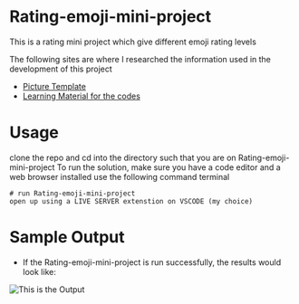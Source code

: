 # Rating-emoji-mini-project
This is a rating mini project which give different emoji rating levels

The following sites are where I researched the information used in the development of this project
+ [Picture Template](#)
+ [Learning Material for the codes](https://www.youtube.com)


# Usage
clone the repo and cd into the directory such that you are on Rating-emoji-mini-project
To run the solution, make sure you have a code editor and a web browser installed
use the following command terminal
```
# run Rating-emoji-mini-project
open up using a LIVE SERVER extenstion on VSCODE (my choice)
```

# Sample Output

+ If the Rating-emoji-mini-project is run successfully, the results would look like:


![This is the Output](https://drive.google.com/file/d/16O3wFU-Bg_3lKjWyLGMX4n7GmaFDLHD8/view?usp=share_link)


